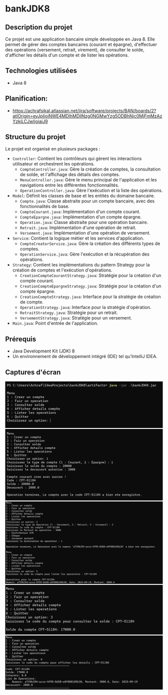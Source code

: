 # bankJDK8

## Description du projet

Ce projet est une application bancaire simple développée en Java 8. Elle permet de gérer des comptes bancaires (courant et épargne), d'effectuer des opérations (versement, retrait, virement), de consulter le solde, d'afficher les détails d'un compte et de lister les opérations.

## Technologies utilisées

*   Java 8

## Planification:
*  https://achrafsikal.atlassian.net/jira/software/projects/BAN/boards/2?atlOrigin=eyJpIjoiNWE4MDlhMDllNzg0NGMwYzg5ODBhNjc0MjFmMzAzYzkiLCJwIjoiaiJ9 

## Structure du projet

Le projet est organisé en plusieurs packages :

*   `Controller`: Contient les contrôleurs qui gèrent les interactions utilisateur et orchestrent les opérations.
    *   `CompteController.java`: Gère la création de comptes, la consultation de solde, et l'affichage des détails des comptes.
    *   `MenuController.java`: Gère le menu principal de l'application et les navigations entre les différentes fonctionnalités.
    *   `OperationController.java`: Gère l'exécution et la liste des opérations.
*   `Model`: Définit les classes de base et les entités du domaine bancaire.
    *   `Compte.java`: Classe abstraite pour un compte bancaire, avec des fonctionnalités de base.
    *   `CompteCourant.java`: Implémentation d'un compte courant.
    *   `CompteEpargne.java`: Implémentation d'un compte épargne.
    *   `Operation.java`: Classe abstraite pour une opération bancaire.
    *   `Retrait.java`: Implémentation d'une opération de retrait.
    *   `Versement.java`: Implémentation d'une opération de versement.
*   `Service`: Contient la logique métier et les services d'application.
    *   `CompteCreatorService.java`: Gère la création des différents types de comptes.
    *   `OperationService.java`: Gère l'exécution et la récupération des opérations.
*   `Strategy`: Contient les implémentations du pattern Strategy pour la création de comptes et l'exécution d'opérations.
    *   `CreationCompteCourantStrategy.java`: Stratégie pour la création d'un compte courant.
    *   `CreationCompteEpargneStrategy.java`: Stratégie pour la création d'un compte épargne.
    *   `CreationCompteStrategy.java`: Interface pour la stratégie de création de compte.
    *   `OperationStrategy.java`: Interface pour la stratégie d'opération.
    *   `RetraitStrategy.java`: Stratégie pour un retrait.
    *   `VersementStrategy.java`: Stratégie pour un versement.
*   `Main.java`: Point d'entrée de l'application.

## Prérequis

*   Java Development Kit (JDK) 8
*   Un environnement de développement intégré (IDE) tel qu'IntelliJ IDEA.

## Captures d'écran

![img.png](Docs/Capture.png)
![img_1.png](Docs/Capture_1.png)
![img_2.png](Docs/Capture_2.png)
![img_3.png](Docs/Capture_3.png)
![img_4.png](Docs/Capture_4.png)
